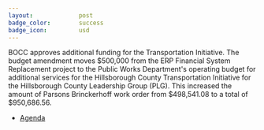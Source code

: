 ```yaml
---
layout:				post
badge_color:		success
badge_icon:			usd
---
```


BOCC approves additional funding for the Transportation Initiative.  The budget amendment moves $500,000 from the ERP Financial System Replacement project to the Public Works Department's operating budget for additional services for the Hillsborough County Transportation Initiative for the Hillsborough County Leadership Group (PLG). This increased the amount of Parsons Brinckerhoff work order from $498,541.08 to a total of $950,686.56.

* [Agenda](http://agenda.hillsboroughcounty.org/cache/00003/558/A-29.PDF)